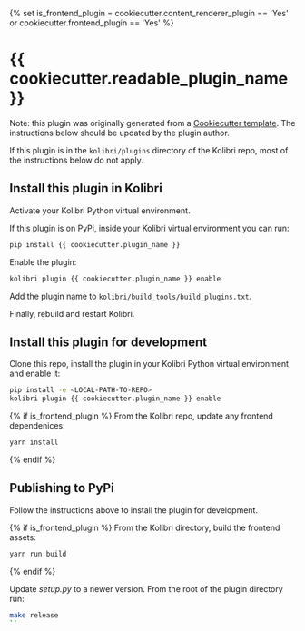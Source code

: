 {% set is_frontend_plugin = cookiecutter.content_renderer_plugin == 'Yes' or cookiecutter.frontend_plugin == 'Yes' %}

# {{ cookiecutter.readable_plugin_name }}

Note: this plugin was originally generated from a [Cookiecutter template](https://github.com/learningequality/cookiecutter-kolibri-plugin). The instructions below should be updated by the plugin author.

If this plugin is in the `kolibri/plugins` directory of the Kolibri repo, most of the instructions below do not apply.

## Install this plugin in Kolibri

Activate your Kolibri Python virtual environment.

If this plugin is on PyPi, inside your Kolibri virtual environment you can run:

```bash
pip install {{ cookiecutter.plugin_name }}
```

Enable the plugin:

```bash
kolibri plugin {{ cookiecutter.plugin_name }} enable
```

Add the plugin name to `kolibri/build_tools/build_plugins.txt`.

Finally, rebuild and restart Kolibri.


## Install this plugin for development

Clone this repo, install the plugin in your Kolibri Python virtual environment and enable it:


```bash
pip install -e <LOCAL-PATH-TO-REPO>
kolibri plugin {{ cookiecutter.plugin_name }} enable
```

{% if is_frontend_plugin %}
From the Kolibri repo, update any frontend dependenices:

```bash
yarn install
```
{% endif %}

## Publishing to PyPi

Follow the instructions above to install the plugin for development.

{% if is_frontend_plugin %}
From the Kolibri directory, build the frontend assets:

```bash
yarn run build
```
{% endif %}

Update _setup.py_ to a newer version. From the root of the plugin directory run:

```bash
make release
``
